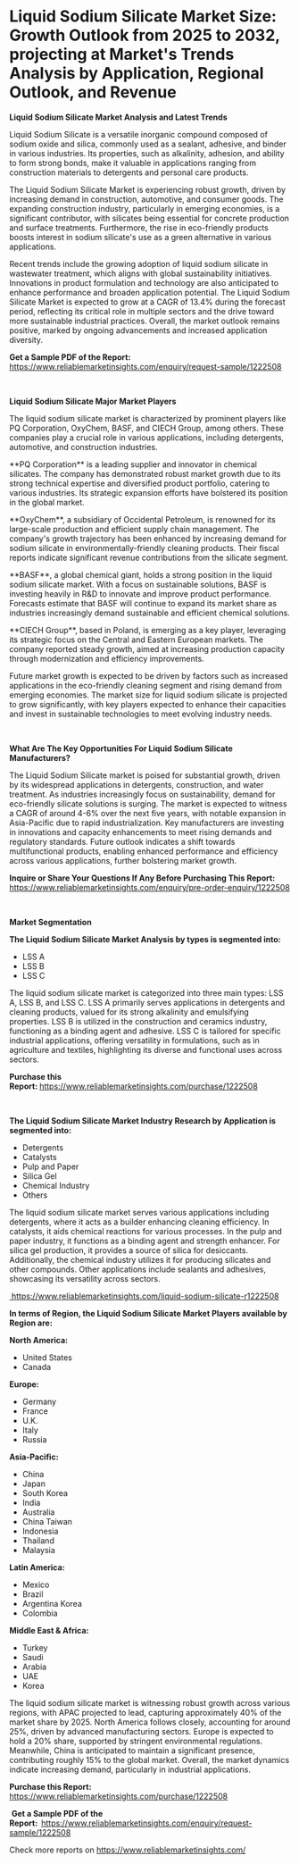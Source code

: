 <p><h1>Liquid Sodium Silicate Market Size: Growth Outlook from 2025 to 2032, projecting at Market's Trends Analysis by Application, Regional Outlook, and Revenue</h1></p><p><strong>Liquid Sodium Silicate Market Analysis and Latest Trends</strong></p>
<p><p>Liquid Sodium Silicate is a versatile inorganic compound composed of sodium oxide and silica, commonly used as a sealant, adhesive, and binder in various industries. Its properties, such as alkalinity, adhesion, and ability to form strong bonds, make it valuable in applications ranging from construction materials to detergents and personal care products.</p><p>The Liquid Sodium Silicate Market is experiencing robust growth, driven by increasing demand in construction, automotive, and consumer goods. The expanding construction industry, particularly in emerging economies, is a significant contributor, with silicates being essential for concrete production and surface treatments. Furthermore, the rise in eco-friendly products boosts interest in sodium silicate's use as a green alternative in various applications.</p><p>Recent trends include the growing adoption of liquid sodium silicate in wastewater treatment, which aligns with global sustainability initiatives. Innovations in product formulation and technology are also anticipated to enhance performance and broaden application potential. The Liquid Sodium Silicate Market is expected to grow at a CAGR of 13.4% during the forecast period, reflecting its critical role in multiple sectors and the drive toward more sustainable industrial practices. Overall, the market outlook remains positive, marked by ongoing advancements and increased application diversity.</p></p>
<p><strong>Get a Sample PDF of the Report:&nbsp;</strong> <a href="https://www.reliablemarketinsights.com/enquiry/request-sample/1222508?utm_campaign=2135&utm_medium=2&utm_source=Github&utm_content=ia&utm_term=31012025&utm_id=liquid-sodium-silicate">https://www.reliablemarketinsights.com/enquiry/request-sample/1222508</a></p>
<p>&nbsp;</p>
<p><strong>Liquid Sodium Silicate Major Market Players</strong></p>
<p><p>The liquid sodium silicate market is characterized by prominent players like PQ Corporation, OxyChem, BASF, and CIECH Group, among others. These companies play a crucial role in various applications, including detergents, automotive, and construction industries.</p><p>**PQ Corporation** is a leading supplier and innovator in chemical silicates. The company has demonstrated robust market growth due to its strong technical expertise and diversified product portfolio, catering to various industries. Its strategic expansion efforts have bolstered its position in the global market.</p><p>**OxyChem**, a subsidiary of Occidental Petroleum, is renowned for its large-scale production and efficient supply chain management. The company's growth trajectory has been enhanced by increasing demand for sodium silicate in environmentally-friendly cleaning products. Their fiscal reports indicate significant revenue contributions from the silicate segment.</p><p>**BASF**, a global chemical giant, holds a strong position in the liquid sodium silicate market. With a focus on sustainable solutions, BASF is investing heavily in R&D to innovate and improve product performance. Forecasts estimate that BASF will continue to expand its market share as industries increasingly demand sustainable and efficient chemical solutions.</p><p>**CIECH Group**, based in Poland, is emerging as a key player, leveraging its strategic focus on the Central and Eastern European markets. The company reported steady growth, aimed at increasing production capacity through modernization and efficiency improvements.</p><p>Future market growth is expected to be driven by factors such as increased applications in the eco-friendly cleaning segment and rising demand from emerging economies. The market size for liquid sodium silicate is projected to grow significantly, with key players expected to enhance their capacities and invest in sustainable technologies to meet evolving industry needs.</p></p>
<p>&nbsp;</p>
<p><strong>What Are The Key Opportunities For Liquid Sodium Silicate Manufacturers?</strong></p>
<p><p>The Liquid Sodium Silicate market is poised for substantial growth, driven by its widespread applications in detergents, construction, and water treatment. As industries increasingly focus on sustainability, demand for eco-friendly silicate solutions is surging. The market is expected to witness a CAGR of around 4-6% over the next five years, with notable expansion in Asia-Pacific due to rapid industrialization. Key manufacturers are investing in innovations and capacity enhancements to meet rising demands and regulatory standards. Future outlook indicates a shift towards multifunctional products, enabling enhanced performance and efficiency across various applications, further bolstering market growth.</p></p>
<p><strong>Inquire or Share Your Questions If Any Before Purchasing This Report:</strong> <a href="https://www.reliablemarketinsights.com/enquiry/pre-order-enquiry/1222508?utm_campaign=2135&utm_medium=2&utm_source=Github&utm_content=ia&utm_term=31012025&utm_id=liquid-sodium-silicate">https://www.reliablemarketinsights.com/enquiry/pre-order-enquiry/1222508</a></p>
<p>&nbsp;</p>
<p><strong>Market Segmentation</strong></p>
<p><strong>The Liquid Sodium Silicate Market Analysis by types is segmented into:</strong></p>
<p><ul><li>LSS A</li><li>LSS B</li><li>LSS C</li></ul></p>
<p><p>The liquid sodium silicate market is categorized into three main types: LSS A, LSS B, and LSS C. LSS A primarily serves applications in detergents and cleaning products, valued for its strong alkalinity and emulsifying properties. LSS B is utilized in the construction and ceramics industry, functioning as a binding agent and adhesive. LSS C is tailored for specific industrial applications, offering versatility in formulations, such as in agriculture and textiles, highlighting its diverse and functional uses across sectors.</p></p>
<p><strong>Purchase this Report:&nbsp;</strong><a href="https://www.reliablemarketinsights.com/purchase/1222508?utm_campaign=2135&utm_medium=2&utm_source=Github&utm_content=ia&utm_term=31012025&utm_id=liquid-sodium-silicate">https://www.reliablemarketinsights.com/purchase/1222508</a></p>
<p>&nbsp;</p>
<p><strong>The Liquid Sodium Silicate Market Industry Research by Application is segmented into:</strong></p>
<p><ul><li>Detergents</li><li>Catalysts</li><li>Pulp and Paper</li><li>Silica Gel</li><li>Chemical Industry</li><li>Others</li></ul></p>
<p><p>The liquid sodium silicate market serves various applications including detergents, where it acts as a builder enhancing cleaning efficiency. In catalysts, it aids chemical reactions for various processes. In the pulp and paper industry, it functions as a binding agent and strength enhancer. For silica gel production, it provides a source of silica for desiccants. Additionally, the chemical industry utilizes it for producing silicates and other compounds. Other applications include sealants and adhesives, showcasing its versatility across sectors.</p></p>
<p><a href="https://www.reliablemarketinsights.com/liquid-sodium-silicate-r1222508?utm_campaign=2135&utm_medium=2&utm_source=Github&utm_content=ia&utm_term=31012025&utm_id=liquid-sodium-silicate">&nbsp;https://www.reliablemarketinsights.com/liquid-sodium-silicate-r1222508</a></p>
<p><strong>In terms of Region, the Liquid Sodium Silicate Market Players available by Region are:</strong></p>
<p>
    <p> <strong> North America: </strong>
        <ul>
            <li>United States</li>
            <li>Canada</li>
        </ul>
        </p> 
    <p> <strong> Europe: </strong>
        <ul>
            <li>Germany</li>
            <li>France</li>
            <li>U.K.</li>
            <li>Italy</li>
            <li>Russia</li>
        </ul>
        </p> 
    <p> <strong> Asia-Pacific: </strong>
        <ul>
            <li>China</li>
            <li>Japan</li>
            <li>South Korea</li>
            <li>India</li>
            <li>Australia</li>
            <li>China Taiwan</li>
            <li>Indonesia</li>
            <li>Thailand</li>
            <li>Malaysia</li>
        </ul>
        </p> 
    <p> <strong> Latin America: </strong>
        <ul>
            <li>Mexico</li>
            <li>Brazil</li>
            <li>Argentina Korea</li>
            <li>Colombia</li>
        </ul>
        </p> 
    <p> <strong> Middle East & Africa: </strong>
        <ul>
            <li>Turkey</li>
            <li>Saudi</li>
            <li>Arabia</li>
            <li>UAE</li>
            <li>Korea</li>
        </ul>
    </p>
    </p>
<p><p>The liquid sodium silicate market is witnessing robust growth across various regions, with APAC projected to lead, capturing approximately 40% of the market share by 2025. North America follows closely, accounting for around 25%, driven by advanced manufacturing sectors. Europe is expected to hold a 20% share, supported by stringent environmental regulations. Meanwhile, China is anticipated to maintain a significant presence, contributing roughly 15% to the global market. Overall, the market dynamics indicate increasing demand, particularly in industrial applications.</p></p>
<p><strong>Purchase this Report: </strong><a href="https://www.reliablemarketinsights.com/purchase/1222508?utm_campaign=2135&utm_medium=2&utm_source=Github&utm_content=ia&utm_term=31012025&utm_id=liquid-sodium-silicate">https://www.reliablemarketinsights.com/purchase/1222508</a></p>
<p>&nbsp;<strong>Get a Sample PDF of the Report:&nbsp;&nbsp;</strong><a href="https://www.reliablemarketinsights.com/enquiry/request-sample/1222508?utm_campaign=2135&utm_medium=2&utm_source=Github&utm_content=ia&utm_term=31012025&utm_id=liquid-sodium-silicate">https://www.reliablemarketinsights.com/enquiry/request-sample/1222508</a></p>
<p><strong></strong></p>
<p>Check more reports on <a href="https://www.reliablemarketinsights.com/?utm_campaign=2135&utm_medium=2&utm_source=Github&utm_content=ia&utm_term=31012025&utm_id=liquid-sodium-silicate">https://www.reliablemarketinsights.com/</a></p>